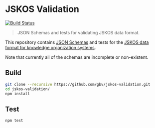 # JSKOS Validation

[![Build Status](https://travis-ci.com/gbv/jskos-validation.svg?branch=master)](https://travis-ci.com/gbv/jskos-validation)

> JSON Schemas and tests for validating JSKOS data format.

This repository contains [JSON Schemas](http://json-schema.org) and tests for the [JSKOS data format for knowledge organization systems](http://gbv.github.io/jskos/).

Note that currently all of the schemas are incomplete or non-existent.

## Build

```bash
git clone --recursive https://github.com/gbv/jskos-validation.git
cd jskos-validation/
npm install
```

## Test

```bash
npm test
```
